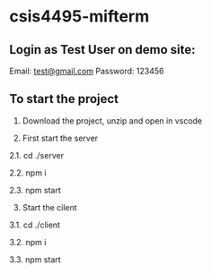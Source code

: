 # csis4495-mifterm

## Login as Test User on demo site:
Email: test@gmail.com
Password: 123456

## To start the project
1. Download the project, unzip and open in vscode

2. First start the server

  2.1. cd ./server
  
  2.2. npm i
  
  2.3. npm start

3. Start the cilent

  3.1. cd ./client
  
  3.2. npm i
  
  3.3. npm start
